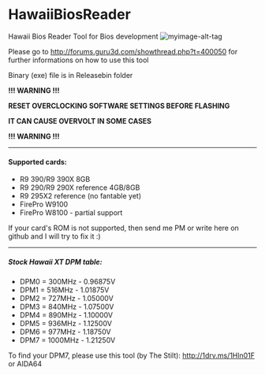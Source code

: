 # HawaiiBiosReader
Hawaii Bios Reader Tool for Bios development
![myimage-alt-tag](http://s14.postimg.org/bvr6rl18x/Bez_n_zvu.png)

Please go to http://forums.guru3d.com/showthread.php?t=400050 for further informations on how to use this tool

Binary (exe) file is in Releasebin folder

**!!! WARNING !!!**

**RESET OVERCLOCKING SOFTWARE SETTINGS BEFORE FLASHING**

**IT CAN CAUSE OVERVOLT IN SOME CASES**

**!!! WARNING !!!**

<hr/>

#### Supported cards:
* R9 390/R9 390X 8GB
* R9 290/R9 290X reference 4GB/8GB
* R9 295X2 reference (no fantable yet)
* FirePro W9100
* FirePro W8100 - partial support

If your card's ROM is not supported, then send me PM or write here on github and I will try to fix it :)

<hr/>

##### Stock Hawaii XT DPM table:

* DPM0 = 300MHz - 0.96875V
* DPM1 = 516MHz - 1.01875V
* DPM2 = 727MHz - 1.05000V
* DPM3 = 840MHz - 1.07500V
* DPM4 = 890MHz - 1.10000V
* DPM5 = 936MHz - 1.12500V
* DPM6 = 977MHz - 1.18750V
* DPM7 = 1000MHz - 1.21250V

To find your DPM7, please use this tool (by The Stilt): http://1drv.ms/1Hln01F or AIDA64
